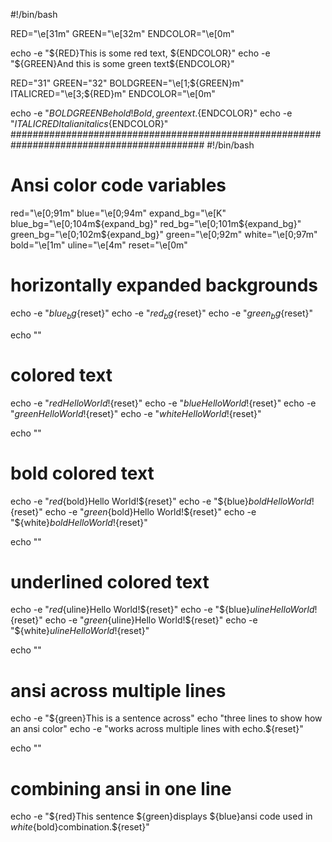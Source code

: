 #!/bin/bash

RED="\e[31m"
GREEN="\e[32m"
ENDCOLOR="\e[0m"

echo -e "${RED}This is some red text, ${ENDCOLOR}"
echo -e "${GREEN}And this is some green text${ENDCOLOR}"




RED="31"
GREEN="32"
BOLDGREEN="\e[1;${GREEN}m"
ITALICRED="\e[3;${RED}m"
ENDCOLOR="\e[0m"

echo -e "${BOLDGREEN}Behold! Bold, green text.${ENDCOLOR}"
echo -e "${ITALICRED}Italian italics${ENDCOLOR}"
###########################################################################################
#!/bin/bash

# Ansi color code variables
red="\e[0;91m"
blue="\e[0;94m"
expand_bg="\e[K"
blue_bg="\e[0;104m${expand_bg}"
red_bg="\e[0;101m${expand_bg}"
green_bg="\e[0;102m${expand_bg}"
green="\e[0;92m"
white="\e[0;97m"
bold="\e[1m"
uline="\e[4m"
reset="\e[0m"

# horizontally expanded backgrounds
echo -e "${blue_bg}${reset}"
echo -e "${red_bg}${reset}"
echo -e "${green_bg}${reset}"

echo ""

# colored text
echo -e "${red}Hello World!${reset}"
echo -e "${blue}Hello World!${reset}"
echo -e "${green}Hello World!${reset}"
echo -e "${white}Hello World!${reset}"

echo ""

# bold colored text
echo -e "${red}${bold}Hello World!${reset}"
echo -e "${blue}${bold}Hello World!${reset}"
echo -e "${green}${bold}Hello World!${reset}"
echo -e "${white}${bold}Hello World!${reset}"

echo ""

# underlined colored text
echo -e "${red}${uline}Hello World!${reset}"
echo -e "${blue}${uline}Hello World!${reset}"
echo -e "${green}${uline}Hello World!${reset}"
echo -e "${white}${uline}Hello World!${reset}"

echo ""

# ansi across multiple lines
echo -e "${green}This is a sentence across"
echo "three lines to show how an ansi color"
echo -e "works across multiple lines with echo.${reset}"

echo ""

# combining ansi in one line
echo -e "${red}This sentence ${green}displays ${blue}ansi code used in ${white}${bold}combination.${reset}"
